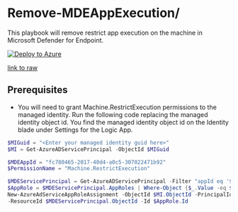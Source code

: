 # Remove-MDEAppExecution/

This playbook will remove restrict app execution on the machine in Microsoft Defender for Endpoint.

[![Deploy to Azure](https://aka.ms/deploytoazurebutton)](https://portal.azure.com/#create/Microsoft.Template/uri/https%3A%2F%2Fraw.githubusercontent.com%2FAzure%2FAzure-Sentinel%2Fmaster%2FPlaybooks%2FRemove-MDEAppExecution%2Falert-trigger%2Fazuredeploy.json)


[link to raw](https://raw.githubusercontent.com/Azure/Azure-Sentinel/master/Playbooks/Remove-MDEAppExecution/alert-trigger/azuredeploy.json)


## Prerequisites

- You will need to grant Machine.RestrictExecution permissions to the managed identity.  Run the following code replacing the managed identity object id.  You find the managed identity object id on the Identity blade under Settings for the Logic App.

```powershell
$MIGuid = "<Enter your managed identity guid here>"
$MI = Get-AzureADServicePrincipal -ObjectId $MIGuid

$MDEAppId = "fc780465-2017-40d4-a0c5-307022471b92"
$PermissionName = "Machine.RestrictExecution"

$MDEServicePrincipal = Get-AzureADServicePrincipal -Filter "appId eq '$MDEAppId'"
$AppRole = $MDEServicePrincipal.AppRoles | Where-Object {$_.Value -eq $PermissionName -and $_.AllowedMemberTypes -contains "Application"}
New-AzureAdServiceAppRoleAssignment -ObjectId $MI.ObjectId -PrincipalId $MI.ObjectId `
-ResourceId $MDEServicePrincipal.ObjectId -Id $AppRole.Id
```
